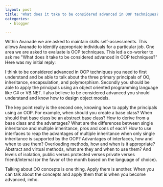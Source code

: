 ```yaml
---
layout: post
title: 'What does it take to be considered advanced in OOP techniques?'
categories:
  - blogger

---
```


Within Avanade we are asked to maintain skills self-assessments.  This allows Avanade to identify appropriate individuals for a particular job.  One area we are asked to evaluate is OOP techniques.  This led a co-worker to ask me "What does it take to be considered advanced in OOP techniques?"  Here was my initial reply:

I think to be considered advanced in OOP techniques you need to first understand and be able to talk about the three primary principals of OO, inheritance, encapsulation, and polymorphism.  Secondly you should be able to apply the principals using an object oriented programming language like C# or VB.NET.  I also believe to be considered advanced you should understand and know how to design object models.

The key point really is the second one, knowing how to apply the principals using an OOP.  For example, when should you create a base class?  When should that base class be an abstract base class?  How to derive from a base class and the advantages?  What are the differences between single inheritance and multiple inheritance, pros and cons of each?  How to use interfaces to reap the advantages of multiple inheritance when only single inheritance is supported by the OOP?  Advantages of interfaces, how and when to use them?  Overloading methods, how and when is it appropriate?  Abstract and virtual methods, what are they and when to use them?  And levels of isolation, public verses protected verses private verses friend/internal (or the favor of the month based on the language of choice).

Talking about OO concepts is one thing.  Apply them is another.  When you can talk about the concepts and apply them that is when you become advanced, imho.

